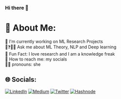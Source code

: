 ### Hi there 👋

# 💫 About Me:
💼 I'm currently working on ML Research Projects<br>🔬❓🙋‍♀️ Ask me about ML Theory, NLP and Deep learning<br>🤪 Fun Fact: I love research and I  am a knowledge freak<br>👋 How to reach me: my socials<br>🙋‍♀️ pronouns: she


## 🌐 Socials:
[![LinkedIn](https://img.shields.io/badge/LinkedIn-%230077B5.svg?logo=linkedin&logoColor=white)](https://linkedin.com/in/chisom-chibuike) [![Medium](https://img.shields.io/badge/Medium-12100E?logo=medium&logoColor=white)](https://medium.com/@chisomchibuike) [![Twitter](https://img.shields.io/badge/Twitter-%231DA1F2.svg?logo=Twitter&logoColor=white)](https://twitter.com/chisomchibuike_) [![Hashnode](https://img.shields.io/badge/Medium-12100E?logo=medium&logoColor=red)](https://chisomchibuike.hashnode.dev/)





